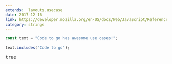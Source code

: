 ```yaml
---
extends: _layouts.usecase
date: 2017-12-16
link: https://developer.mozilla.org/en-US/docs/Web/JavaScript/Reference/Global_Objects/String/includes
category: strings
---
```



```javascript
const text = "Code to go has awesome use cases!";

text.includes("Code to go");
```

<pre class="output">true</pre>
